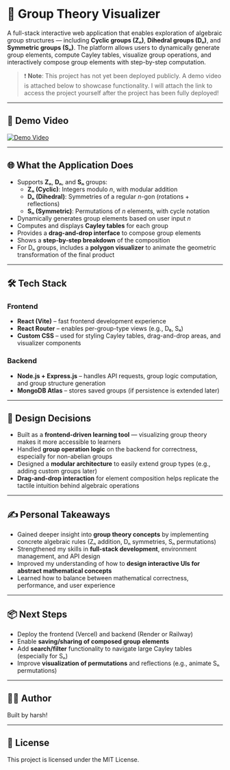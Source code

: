 # 🔢 Group Theory Visualizer

A full-stack interactive web application that enables exploration of algebraic group structures — including **Cyclic groups (Zₙ)**, **Dihedral groups (Dₙ)**, and **Symmetric groups (Sₙ)**. The platform allows users to dynamically generate group elements, compute Cayley tables, visualize group operations, and interactively compose group elements with step-by-step computation.

> ❗ **Note**: This project has not yet been deployed publicly. A demo video is attached below to showcase functionality. I will attach the link to access the project yourself after the project has been fully deployed!

---

## 🎥 Demo Video

[![Demo Video](https://img.youtube.com/vi/-FsylIFKAGA/0.jpg)](https://youtu.be/-FsylIFKAGA "Group Theory Visualizer Demo")

---

## 🌐 What the Application Does

- Supports **Zₙ**, **Dₙ**, and **Sₙ** groups:
  - **Zₙ (Cyclic)**: Integers modulo *n*, with modular addition
  - **Dₙ (Dihedral)**: Symmetries of a regular *n*-gon (rotations + reflections)
  - **Sₙ (Symmetric)**: Permutations of *n* elements, with cycle notation
- Dynamically generates group elements based on user input *n*
- Computes and displays **Cayley tables** for each group
- Provides a **drag-and-drop interface** to compose group elements
- Shows a **step-by-step breakdown** of the composition
- For Dₙ groups, includes a **polygon visualizer** to animate the geometric transformation of the final product

---

## 🛠️ Tech Stack

### Frontend
- **React (Vite)** – fast frontend development experience
- **React Router** – enables per-group-type views (e.g., D₆, S₄)
- **Custom CSS** – used for styling Cayley tables, drag-and-drop areas, and visualizer components

### Backend
- **Node.js + Express.js** – handles API requests, group logic computation, and group structure generation
- **MongoDB Atlas** – stores saved groups (if persistence is extended later)

---

## 🎯 Design Decisions

- Built as a **frontend-driven learning tool** — visualizing group theory makes it more accessible to learners
- Handled **group operation logic** on the backend for correctness, especially for non-abelian groups
- Designed a **modular architecture** to easily extend group types (e.g., adding custom groups later)
- **Drag-and-drop interaction** for element composition helps replicate the tactile intuition behind algebraic operations

---

## ✍️ Personal Takeaways

- Gained deeper insight into **group theory concepts** by implementing concrete algebraic rules (Zₙ addition, Dₙ symmetries, Sₙ permutations)
- Strengthened my skills in **full-stack development**, environment management, and API design
- Improved my understanding of how to **design interactive UIs for abstract mathematical concepts**
- Learned how to balance between mathematical correctness, performance, and user experience

---

## 📦 Next Steps

- Deploy the frontend (Vercel) and backend (Render or Railway)
- Enable **saving/sharing of composed group elements**
- Add **search/filter** functionality to navigate large Cayley tables (especially for Sₙ)
- Improve **visualization of permutations** and reflections (e.g., animate Sₙ permutations)

---

## 🧑‍💻 Author

Built by harsh!

---

## 📃 License

This project is licensed under the MIT License.
